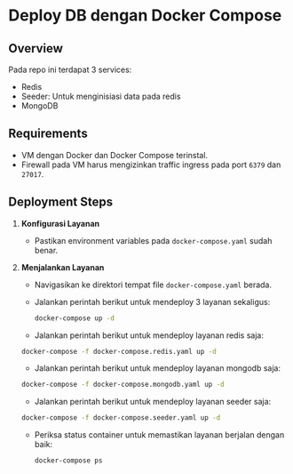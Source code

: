 # Deploy DB dengan Docker Compose

## Overview

Pada repo ini terdapat 3 services:

- Redis
- Seeder: Untuk menginisiasi data pada redis
- MongoDB

## Requirements

- VM dengan Docker dan Docker Compose terinstal.
- Firewall pada VM harus mengizinkan traffic ingress pada port `6379` dan `27017`.

## Deployment Steps

1. **Konfigurasi Layanan**

   - Pastikan environment variables pada `docker-compose.yaml` sudah benar.

2. **Menjalankan Layanan**

   - Navigasikan ke direktori tempat file `docker-compose.yaml` berada.
   - Jalankan perintah berikut untuk mendeploy 3 layanan sekaligus:

     ```sh
     docker-compose up -d
     ```

   - Jalankan perintah berikut untuk mendeploy layanan redis saja:

   ```sh
   docker-compose -f docker-compose.redis.yaml up -d
   ```

   - Jalankan perintah berikut untuk mendeploy layanan mongodb saja:

   ```sh
   docker-compose -f docker-compose.mongodb.yaml up -d
   ```

   - Jalankan perintah berikut untuk mendeploy layanan seeder saja:

   ```sh
   docker-compose -f docker-compose.seeder.yaml up -d
   ```

   - Periksa status container untuk memastikan layanan berjalan dengan baik:

     ```sh
     docker-compose ps
     ```
